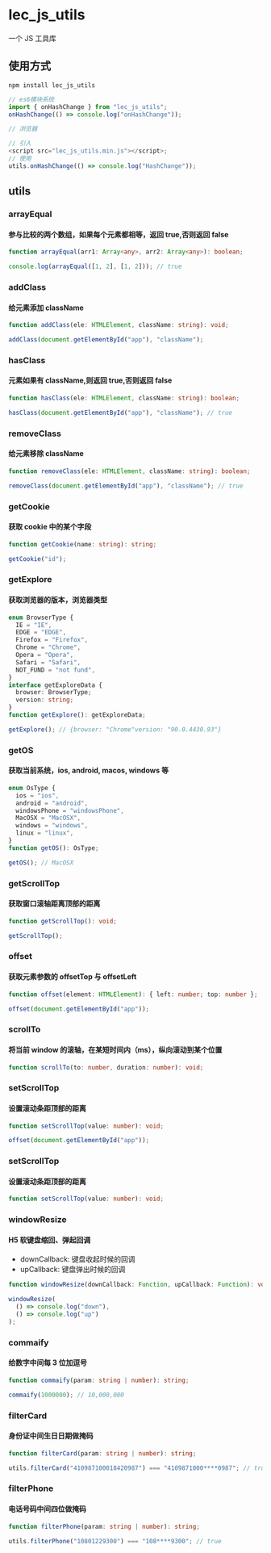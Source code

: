 # lec_js_utils

一个 JS 工具库

## 使用方式

```shell
npm install lec_js_utils
```

```javascript
// es6模块系统
import { onHashChange } from "lec_js_utils";
onHashChange(() => console.log("onHashChange"));

// 浏览器

// 引入
<script src="lec_js_utils.min.js"></script>;
// 使用
utils.onHashChange(() => console.log("HashChange"));
```

## utils

### arrayEqual

#### 参与比较的两个数组，如果每个元素都相等，返回 true,否则返回 false

```typescript
function arrayEqual(arr1: Array<any>, arr2: Array<any>): boolean;
```

```javascript
console.log(arrayEqual([1, 2], [1, 2])); // true
```

### addClass

#### 给元素添加 className

```typescript
function addClass(ele: HTMLElement, className: string): void;
```

```javascript
addClass(document.getElementById("app"), "className");
```

### hasClass

#### 元素如果有 className,则返回 true,否则返回 false

```typescript
function hasClass(ele: HTMLElement, className: string): boolean;
```

```javascript
hasClass(document.getElementById("app"), "className"); // true
```

### removeClass

#### 给元素移除 className

```typescript
function removeClass(ele: HTMLElement, className: string): boolean;
```

```javascript
removeClass(document.getElementById("app"), "className"); // true
```

### getCookie

#### 获取 cookie 中的某个字段

```typescript
function getCookie(name: string): string;
```

```javascript
getCookie("id");
```

### getExplore

#### 获取浏览器的版本，浏览器类型

```typescript
enum BrowserType {
  IE = "IE",
  EDGE = "EDGE",
  Firefox = "Firefox",
  Chrome = "Chrome",
  Opera = "Opera",
  Safari = "Safari",
  NOT_FUND = "not fund",
}
interface getExploreData {
  browser: BrowserType;
  version: string;
}
function getExplore(): getExploreData;
```

```javascript
getExplore(); // {browser: "Chrome"version: "90.0.4430.93"}
```

### getOS

#### 获取当前系统，ios, android, macos, windows 等

```typescript
enum OsType {
  ios = "ios",
  android = "android",
  windowsPhone = "windowsPhone",
  MacOSX = "MacOSX",
  windows = "windows",
  linux = "linux",
}
function getOS(): OsType;
```

```javascript
getOS(); // MacOSX
```

### getScrollTop

#### 获取窗口滚轴距离顶部的距离

```typescript
function getScrollTop(): void;
```

```javascript
getScrollTop();
```

### offset

#### 获取元素参数的 offsetTop 与 offsetLeft

```typescript
function offset(element: HTMLElement): { left: number; top: number };
```

```javascript
offset(document.getElementById("app"));
```

### scrollTo

#### 将当前 window 的滚轴，在某短时间内（ms），纵向滚动到某个位置

```typescript
function scrollTo(to: number, duration: number): void;
```

### setScrollTop

#### 设置滚动条距顶部的距离

```typescript
function setScrollTop(value: number): void;
```

```javascript
offset(document.getElementById("app"));
```

### setScrollTop

#### 设置滚动条距顶部的距离

```typescript
function setScrollTop(value: number): void;
```

### windowResize

#### H5 软键盘缩回、弹起回调

- downCallback: 键盘收起时候的回调
- upCallback: 键盘弹出时候的回调

```typescript
function windowResize(downCallback: Function, upCallback: Function): void;
```

```javascript
windowResize(
  () => console.log("down"),
  () => console.log("up")
);
```

### commaify

#### 给数字中间每 3 位加逗号

```typescript
function commaify(param: string | number): string;
```

```javascript
commaify(1000000); // 10,000,000
```

### filterCard

#### 身份证中间生日日期做掩码

```typescript
function filterCard(param: string | number): string;
```

```javascript
utils.filterCard("410987100018420987") === "4109871000****0987"; // true
```

### filterPhone

#### 电话号码中间四位做掩码

```typescript
function filterPhone(param: string | number): string;
```

```javascript
utils.filterPhone("10801229300") === "108****9300"; // true
```
